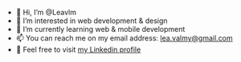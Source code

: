 - 👋 Hi, I’m @Leavlm
- 👀 I’m interested in web development & design
- 🌱 I’m currently learning web & mobile development
- 📫 You can reach me on my email address: lea.valmy@gmail.com
- 👀 Feel free to visit <a href="https://www.linkedin.com/in/l%C3%A9a-valmy-448157182/">my Linkedin profile</a>

<!---
Leavlm/Leavlm is a ✨ special ✨ repository because its `README.md` (this file) appears on your GitHub profile.
You can click the Preview link to take a look at your changes.
--->
